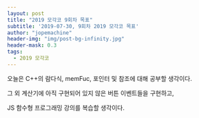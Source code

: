 ```yaml
---
layout: post
title: "2019 모각코 9회차 목표"
subtitle: '2019-07-30, 9회차 2019 모각코 목표'
author: "jopemachine"
header-img: "img/post-bg-infinity.jpg"
header-mask: 0.3
tags:
  - 2019 모각코
---
```


오늘은 C++의 람다식, memFuc, 포인터 및 참조에 대해 공부할 생각이다.

그 외 계산기에 아직 구현되어 있지 않은 버튼 이벤트들을 구현하고,

JS 함수형 프로그래밍 강의를 복습할 생각이다.